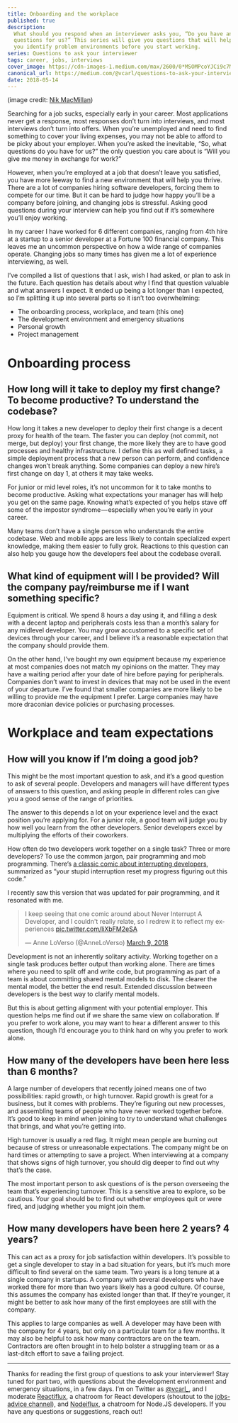 ```yaml
---
title: Onboarding and the workplace
published: true
description:
  What should you respond when an interviewer asks you, “Do you have any
  questions for us?” This series will give you questions that will help
  you identify problem environments before you start working.
series: Questions to ask your interviewer
tags: career, jobs, interviews
cover_image: https://cdn-images-1.medium.com/max/2600/0*MSOMPcoYJCi9c7Mm.
canonical_url: https://medium.com/@vcarl/questions-to-ask-your-interviewer-82a26e67ce6c
date: 2018-05-14
---
```


(image credit: [Nik MacMillan](https://unsplash.com/@nikarthur))

Searching for a job sucks, especially early in your career. Most
applications never get a response, most responses don’t turn into
interviews, and most interviews don’t turn into offers. When you’re
unemployed and need to find something to cover your living expenses, you
may not be able to afford to be picky about your employer. When you’re
asked the inevitable, “So, what questions do you have for us?” the only
question you care about is “Will you give me money in exchange for
work?”

However, when you’re employed at a job that doesn’t leave you satisfied,
you have more leeway to find a new environment that will help you
thrive. There are a lot of companies hiring software developers, forcing
them to compete for our time. But it can be hard to judge how happy
you’ll be a company before joining, and changing jobs is stressful.
Asking good questions during your interview can help you find out if
it’s somewhere you’ll enjoy working.

In my career I have worked for 6 different companies, ranging from 4th
hire at a startup to a senior developer at a Fortune 100 financial
company. This leaves me an uncommon perspective on how a wide range of
companies operate. Changing jobs so many times has given me a lot of
experience interviewing, as well.

I’ve compiled a list of questions that I ask, wish I had asked, or plan
to ask in the future. Each question has details about why I find that
question valuable and what answers I expect. It ended up being a lot
longer than I expected, so I’m splitting it up into several parts so it
isn’t too overwhelming:

- The onboarding process, workplace, and team (this one)
- The development environment and emergency situations
- Personal growth
- Project management

# Onboarding process

## How long will it take to deploy my first change? To become productive? To understand the codebase?

How long it takes a new developer to deploy their first change is a
decent proxy for health of the team. The faster you can deploy (not
commit, not merge, but deploy) your first change, the more likely they
are to have good processes and healthy infrastructure. I define this as
well defined tasks, a simple deployment process that a new person can
perform, and confidence changes won’t break anything. Some companies can
deploy a new hire’s first change on day 1, at others it may take weeks.

For junior or mid level roles, it’s not uncommon for it to take months
to become productive. Asking what expectations your manager has will
help you get on the same page. Knowing what’s expected of you helps
stave off some of the impostor syndrome — especially when you’re early
in your career.

Many teams don’t have a single person who understands the entire
codebase. Web and mobile apps are less likely to contain specialized
expert knowledge, making them easier to fully grok. Reactions to this
question can also help you gauge how the developers feel about the
codebase overall.

## What kind of equipment will I be provided? Will the company pay/reimburse me if I want something specific?

Equipment is critical. We spend 8 hours a day using it, and filling a
desk with a decent laptop and peripherals costs less than a month’s
salary for any midlevel developer. You may grow accustomed to a specific
set of devices through your career, and I believe it’s a reasonable
expectation that the company should provide them.

On the other hand, I’ve bought my own equipment because my experience at
most companies does not match my opinions on the matter. They may have a
waiting period after your date of hire before paying for peripherals.
Companies don’t want to invest in devices that may not be used in the
event of your departure. I’ve found that smaller companies are more
likely to be willing to provide me the equipment I prefer. Large
companies may have more draconian device policies or purchasing
processes.

# Workplace and team expectations

## How will you know if I’m doing a good job?

This might be the most important question to ask, and it’s a good
question to ask of several people. Developers and managers will have
different types of answers to this question, and asking people in
different roles can give you a good sense of the range of priorities.

The answer to this depends a lot on your experience level and the exact
position you’re applying for. For a junior role, a good team will judge
you by how well you learn from the other developers. Senior developers
excel by multiplying the efforts of their coworkers.

How often do two developers work together on a single task? Three or
more developers? To use the common jargon, pair programming and mob
programming. There’s
[a classic comic about interrupting developers](https://heeris.id.au/2013/this-is-why-you-shouldnt-interrupt-a-programmer/),
summarized as “your stupid interruption reset my progress figuring out
this code.”

I recently saw this version that was updated for pair programming, and
it resonated with me.

<blockquote class="twitter-tweet" data-lang="en"><p lang="en" dir="ltr">I keep seeing that one comic around about Never Interrupt A Developer, and I couldn&#39;t really relate, so I redrew it to reflect my experiences <a href="https://t.co/liXbFM2eSA">pic.twitter.com/liXbFM2eSA</a></p>&mdash; Anne LoVerso (@AnneLoVerso) <a href="https://twitter.com/AnneLoVerso/status/972239118976651269?ref_src=twsrc%5Etfw">March 9, 2018</a></blockquote>

Development is not an inherently solitary activity. Working together on
a single task produces better output than working alone. There are times
where you need to split off and write code, but programming as part of a
team is about committing shared mental models to disk. The clearer the
mental model, the better the end result. Extended discussion between
developers is the best way to clarify mental models.

But this is about getting alignment with your potential employer. This
question helps me find out if we share the same view on collaboration.
If you prefer to work alone, you may want to hear a different answer to
this question, though I’d encourage you to think hard on why you prefer
to work alone.

## How many of the developers have been here less than 6 months?

A large number of developers that recently joined means one of two
possibilities: rapid growth, or high turnover. Rapid growth is great for
a business, but it comes with problems. They’re figuring out new
processes, and assembling teams of people who have never worked together
before. It’s good to keep in mind when joining to try to understand what
challenges that brings, and what you’re getting into.

High turnover is usually a red flag. It might mean people are burning
out because of stress or unreasonable expectations. The company might be
on hard times or attempting to save a project. When interviewing at a
company that shows signs of high turnover, you should dig deeper to find
out why that’s the case.

The most important person to ask questions of is the person overseeing
the team that’s experiencing turnover. This is a sensitive area to
explore, so be cautious. Your goal should be to find out whether
employees quit or were fired, and judging whether you might join them.

## How many developers have been here 2 years? 4 years?

This can act as a proxy for job satisfaction within developers. It’s
possible to get a single developer to stay in a bad situation for years,
but it’s much more difficult to find several on the same team. Two years
is a long tenure at a single company in startups. A company with several
developers who have worked there for more than two years likely has a
good culture. Of course, this assumes the company has existed longer
than that. If they’re younger, it might be better to ask how many of the
first employees are still with the company.

This applies to large companies as well. A developer may have been with
the company for 4 years, but only on a particular team for a few months.
It may also be helpful to ask how many contractors are on the team.
Contractors are often brought in to help bolster a struggling team or as
a last-ditch effort to save a failing project.

---

Thanks for reading the first group of questions to ask your interviewer!
Stay tuned for part two, with questions about the development
environment and emergency situations, in a few days. I’m on Twitter as
[@vcarl\_](https://twitter.com/vcarl_), and I moderate
[Reactiflux](https://discord.gg/s6dJcJt), a chatroom for React
developers (shoutout to the
[jobs-advice channel](https://discord.gg/s6dJcJt)), and
[Nodeiflux](https://discordapp.com/invite/vUsrbjd), a chatroom for
Node.JS developers. If you have any questions or suggestions, reach out!
